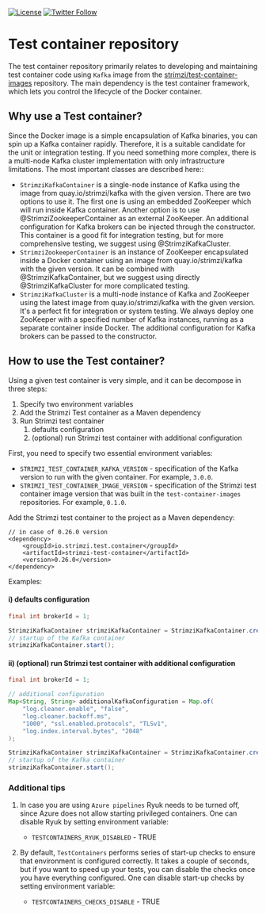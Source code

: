 [![License](https://img.shields.io/badge/license-Apache--2.0-blue.svg)](http://www.apache.org/licenses/LICENSE-2.0)
[![Twitter Follow](https://img.shields.io/twitter/follow/strimziio.svg?style=social&label=Follow&style=for-the-badge)](https://twitter.com/strimziio)

# Test container repository

The test container repository primarily relates to developing and maintaining test container code using `Kafka` image from the [strimzi/test-container-images](https://github.com/strimzi/test-container-images) repository. 
The main dependency is the test container framework, which lets you control the lifecycle of the Docker container.

## Why use a Test container?

Since the Docker image is a simple encapsulation of Kafka binaries, you can spin up a Kafka container rapidly.
Therefore, it is a suitable candidate for the unit or integration testing. If you need something more complex, there is a multi-node Kafka cluster implementation with only infrastructure limitations.
The most important classes are described here::
- `StrimziKafkaContainer` is a single-node instance of Kafka using the image from quay.io/strimzi/kafka with the given version.
  There are two options to use it.
  The first one is using an embedded ZooKeeper which will run inside Kafka container.
  Another option is to use @StrimziZookeeperContainer as an external ZooKeeper.
  An additional configuration for Kafka brokers can be injected through the constructor.
  This container is a good fit for integration testing, but for more comprehensive testing, we suggest using @StrimziKafkaCluster.
- `StrimziZookeeperContainer` is an instance of ZooKeeper encapsulated inside a Docker container using an image from quay.io/strimzi/kafka with the given version.
  It can be combined with @StrimziKafkaContainer, but we suggest using directly @StrimziKafkaCluster for more complicated testing.
- `StrimziKafkaCluster` is a multi-node instance of Kafka and ZooKeeper using the latest image from quay.io/strimzi/kafka with the given version.
  It's a perfect fit for integration or system testing. 
  We always deploy one ZooKeeper with a specified number of Kafka instances, running as a separate container inside Docker.
  The additional configuration for Kafka brokers can be passed to the constructor.

## How to use the Test container?

Using a given test container is very simple, and it can be decompose in three steps:
1. Specify two environment variables
2. Add the Strimzi Test container as a Maven dependency
3. Run Strimzi test container
    1. defaults configuration
    2. (optional) run Strimzi test container with additional configuration

First, you need to specify two essential environment variables:

- `STRIMZI_TEST_CONTAINER_KAFKA_VERSION` - specification of the Kafka version to run with the given container. For example, `3.0.0`.
- `STRIMZI_TEST_CONTAINER_IMAGE_VERSION` - specification of the Strimzi test container image version that was built in the `test-container-images` repositories. For example, `0.1.0`.

Add the Strimzi test container to the project as a Maven dependency:

```
// in case of 0.26.0 version
<dependency>
    <groupId>io.strimzi.test.container</groupId>
    <artifactId>strimzi-test-container</artifactId>
    <version>0.26.0</version>
</dependency>
```

Examples:

#### i) defaults configuration

```java
final int brokerId = 1;

StrimziKafkaContainer strimziKafkaContainer = StrimziKafkaContainer.create(brokerId);
// startup of the Kafka container
strimziKafkaContainer.start();
```
#### ii) (optional) run Strimzi test container with additional configuration

```java
final int brokerId = 1;

// additional configuration
Map<String, String> additionalKafkaConfiguration = Map.of(
    "log.cleaner.enable", "false", 
    "log.cleaner.backoff.ms", 
    "1000", "ssl.enabled.protocols", "TLSv1", 
    "log.index.interval.bytes", "2048"
);

StrimziKafkaContainer strimziKafkaContainer = StrimziKafkaContainer.createWithAdditionalConfiguration(brokerId, additionalKafkaConfiguration);
// startup of the Kafka container
strimziKafkaContainer.start();
```
### Additional tips

1. In case you are using `Azure pipelines` Ryuk needs to be turned off, since Azure does not allow starting privileged containers.
One can disable Ryuk by setting environment variable:
    - `TESTCONTAINERS_RYUK_DISABLED` - TRUE
    
2. By default, `TestContainers` performs series of start-up checks to ensure that environment is configured correctly. 
  It takes a couple of seconds, but if you want to speed up your tests, you can disable the checks once you have everything configured.
   One can disable start-up checks by setting environment variable:
   - `TESTCONTAINERS_CHECKS_DISABLE` - TRUE